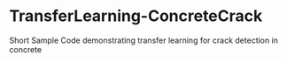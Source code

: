 # TransferLearning-ConcreteCrack
Short Sample Code demonstrating transfer learning for crack detection in concrete
